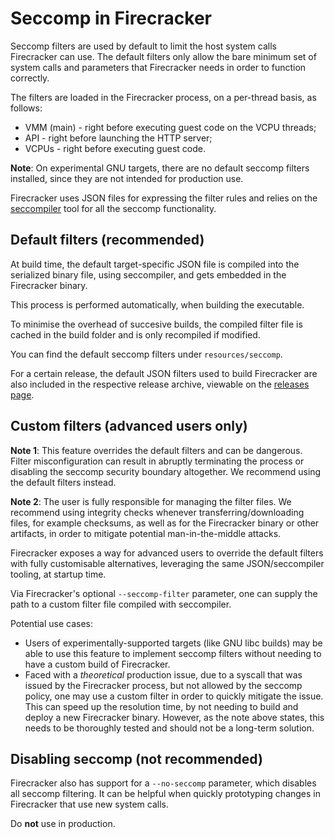 # Seccomp in Firecracker

Seccomp filters are used by default to limit the host system calls Firecracker
can use. The default filters only allow the bare minimum set of system calls
and parameters that Firecracker needs in order to function correctly.

The filters are loaded in the Firecracker process, on a per-thread basis,
as follows:

- VMM (main) - right before executing guest code on the VCPU threads;
- API - right before launching the HTTP server;
- VCPUs - right before executing guest code.

**Note**: On experimental GNU targets, there are no default seccomp filters
installed, since they are not intended for production use.

Firecracker uses JSON files for expressing the filter rules and relies on the
[seccompiler](seccompiler.md) tool for all the seccomp functionality.

## Default filters (recommended)

At build time, the default target-specific JSON file is compiled into the
serialized binary file, using seccompiler, and gets embedded in the Firecracker
binary.

This process is performed automatically, when building the executable.

To minimise the overhead of succesive builds, the compiled filter file is
cached in the build folder and is only recompiled if modified.

You can find the default seccomp filters under `resources/seccomp`.

For a certain release, the default JSON filters used to build Firecracker are also
included in the respective release archive, viewable on the
[releases page](https://github.com/firecracker-microvm/firecracker/releases).

## Custom filters (advanced users only)

**Note 1**: This feature overrides the default filters and can be dangerous.
Filter misconfiguration can result in abruptly terminating the process or
disabling the seccomp security boundary altogether.
We recommend using the default filters instead.

**Note 2**: The user is fully responsible for managing the filter files.
We recommend using integrity checks whenever transferring/downloading files,
for example checksums, as well as for the Firecracker binary or other artifacts,
in order to mitigate potential man-in-the-middle attacks.

Firecracker exposes a way for advanced users to override the default filters
with fully customisable alternatives, leveraging the same JSON/seccompiler
tooling, at startup time.

Via Firecracker's optional `--seccomp-filter` parameter, one can supply
the path to a custom filter file compiled with seccompiler.

Potential use cases:

- Users of experimentally-supported targets (like GNU libc builds) may be able
    to use this feature to implement seccomp filters without needing to have a
    custom build of Firecracker.
- Faced with a _theoretical_ production issue, due to a syscall that was
    issued by the Firecracker process, but not allowed by the seccomp policy,
    one may use a custom filter in order to quickly mitigate the issue. This
    can speed up the resolution time, by not needing to build and deploy a new
    Firecracker binary.
    However, as the note above states, this needs to be thoroughly tested and
    should not be a long-term solution.

## Disabling seccomp (not recommended)

Firecracker also has support for a `--no-seccomp` parameter, which disables all
seccomp filtering.
It can be helpful when quickly prototyping changes in Firecracker that use new
system calls.

Do **not** use in production.
